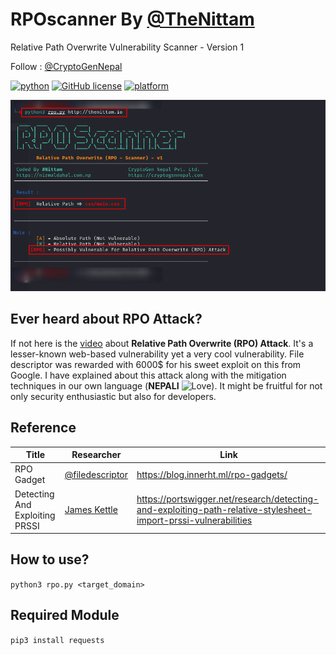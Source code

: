 # RPOscanner By [@TheNittam](https://twitter.com/TheNittam)

Relative Path Overwrite Vulnerability Scanner - Version 1

Follow : [@CryptoGenNepal](https://twitter.com/cryptogennepal)

[![python](https://img.shields.io/badge/python-3.7-blue.svg?logo=python&labelColor=yellow)](https://www.python.org/downloads/) [![GitHub license](https://img.shields.io/github/license/TheNittam/RPOscanner)](https://github.com/TheNittam/RPOscanner/blob/master/LICENSE) [![platform](https://img.shields.io/badge/platform-osx%2Flinux%2Fwindows-green.svg)](https://github.com/TheNittam/RPOscanner/)

![RPO Scanner](RPO.png)

## Ever heard about **RPO Attack**?

If not here is the [video](https://www.youtube.com/watch?v=VrHkG5choM4) about **Relative Path Overwrite (RPO) Attack**. It's a lesser-known web-based vulnerability yet a very cool vulnerability. File descriptor was rewarded with 6000$ for his sweet exploit on this from Google. I have explained about this attack along with the mitigation techniques in our own language (**NEPALI** ![Love](https://cloud.githubusercontent.com/assets/4301109/16754758/82e3a63c-4813-11e6-9430-6015d98aeaab.png)).  It might be fruitful for not only security enthusiastic but also for developers.  

## Reference
Title | Researcher | Link 
------|------------|-----
RPO Gadget | [@filedescriptor](https://twitter.com/filedescriptor) | https://blog.innerht.ml/rpo-gadgets/
Detecting And Exploiting PRSSI | [James Kettle](https://twitter.com/albinowax) | https://portswigger.net/research/detecting-and-exploiting-path-relative-stylesheet-import-prssi-vulnerabilities

## How to use?
```python3 rpo.py <target_domain>```

## Required Module
```pip3 install requests```

